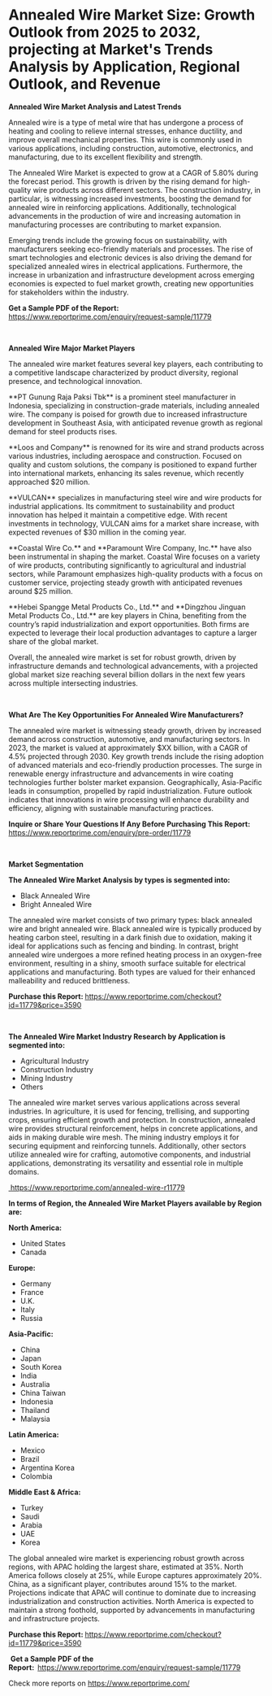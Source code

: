 <p><h1>Annealed Wire Market Size: Growth Outlook from 2025 to 2032, projecting at Market's Trends Analysis by Application, Regional Outlook, and Revenue</h1></p><p><strong>Annealed Wire Market Analysis and Latest Trends</strong></p>
<p><p>Annealed wire is a type of metal wire that has undergone a process of heating and cooling to relieve internal stresses, enhance ductility, and improve overall mechanical properties. This wire is commonly used in various applications, including construction, automotive, electronics, and manufacturing, due to its excellent flexibility and strength.</p><p>The Annealed Wire Market is expected to grow at a CAGR of 5.80% during the forecast period. This growth is driven by the rising demand for high-quality wire products across different sectors. The construction industry, in particular, is witnessing increased investments, boosting the demand for annealed wire in reinforcing applications. Additionally, technological advancements in the production of wire and increasing automation in manufacturing processes are contributing to market expansion.</p><p>Emerging trends include the growing focus on sustainability, with manufacturers seeking eco-friendly materials and processes. The rise of smart technologies and electronic devices is also driving the demand for specialized annealed wires in electrical applications. Furthermore, the increase in urbanization and infrastructure development across emerging economies is expected to fuel market growth, creating new opportunities for stakeholders within the industry.</p></p>
<p><strong>Get a Sample PDF of the Report:&nbsp;</strong> <a href="https://www.reportprime.com/enquiry/request-sample/11779?utm_campaign=3048&utm_medium=2&utm_source=Github&utm_content=ia&utm_term=17032025&utm_id=annealed-wire">https://www.reportprime.com/enquiry/request-sample/11779</a></p>
<p>&nbsp;</p>
<p><strong>Annealed Wire Major Market Players</strong></p>
<p><p>The annealed wire market features several key players, each contributing to a competitive landscape characterized by product diversity, regional presence, and technological innovation.</p><p>**PT Gunung Raja Paksi Tbk** is a prominent steel manufacturer in Indonesia, specializing in construction-grade materials, including annealed wire. The company is poised for growth due to increased infrastructure development in Southeast Asia, with anticipated revenue growth as regional demand for steel products rises.</p><p>**Loos and Company** is renowned for its wire and strand products across various industries, including aerospace and construction. Focused on quality and custom solutions, the company is positioned to expand further into international markets, enhancing its sales revenue, which recently approached $20 million.</p><p>**VULCAN** specializes in manufacturing steel wire and wire products for industrial applications. Its commitment to sustainability and product innovation has helped it maintain a competitive edge. With recent investments in technology, VULCAN aims for a market share increase, with expected revenues of $30 million in the coming year.</p><p>**Coastal Wire Co.** and **Paramount Wire Company, Inc.** have also been instrumental in shaping the market. Coastal Wire focuses on a variety of wire products, contributing significantly to agricultural and industrial sectors, while Paramount emphasizes high-quality products with a focus on customer service, projecting steady growth with anticipated revenues around $25 million.</p><p>**Hebei Spangge Metal Products Co., Ltd.** and **Dingzhou Jinguan Metal Products Co., Ltd.** are key players in China, benefiting from the country’s rapid industrialization and export opportunities. Both firms are expected to leverage their local production advantages to capture a larger share of the global market.</p><p>Overall, the annealed wire market is set for robust growth, driven by infrastructure demands and technological advancements, with a projected global market size reaching several billion dollars in the next few years across multiple intersecting industries.</p></p>
<p>&nbsp;</p>
<p><strong>What Are The Key Opportunities For Annealed Wire Manufacturers?</strong></p>
<p><p>The annealed wire market is witnessing steady growth, driven by increased demand across construction, automotive, and manufacturing sectors. In 2023, the market is valued at approximately $XX billion, with a CAGR of 4.5% projected through 2030. Key growth trends include the rising adoption of advanced materials and eco-friendly production processes. The surge in renewable energy infrastructure and advancements in wire coating technologies further bolster market expansion. Geographically, Asia-Pacific leads in consumption, propelled by rapid industrialization. Future outlook indicates that innovations in wire processing will enhance durability and efficiency, aligning with sustainable manufacturing practices.</p></p>
<p><strong>Inquire or Share Your Questions If Any Before Purchasing This Report:</strong> <a href="https://www.reportprime.com/enquiry/pre-order/11779?utm_campaign=3048&utm_medium=2&utm_source=Github&utm_content=ia&utm_term=17032025&utm_id=annealed-wire">https://www.reportprime.com/enquiry/pre-order/11779</a></p>
<p>&nbsp;</p>
<p><strong>Market Segmentation</strong></p>
<p><strong>The Annealed Wire Market Analysis by types is segmented into:</strong></p>
<p><ul><li>Black Annealed Wire</li><li>Bright Annealed Wire</li></ul></p>
<p><p>The annealed wire market consists of two primary types: black annealed wire and bright annealed wire. Black annealed wire is typically produced by heating carbon steel, resulting in a dark finish due to oxidation, making it ideal for applications such as fencing and binding. In contrast, bright annealed wire undergoes a more refined heating process in an oxygen-free environment, resulting in a shiny, smooth surface suitable for electrical applications and manufacturing. Both types are valued for their enhanced malleability and reduced brittleness.</p></p>
<p><strong>Purchase this Report:&nbsp;</strong><a href="https://www.reportprime.com/checkout?id=11779&price=3590&utm_campaign=3048&utm_medium=2&utm_source=Github&utm_content=ia&utm_term=17032025&utm_id=annealed-wire">https://www.reportprime.com/checkout?id=11779&price=3590</a></p>
<p>&nbsp;</p>
<p><strong>The Annealed Wire Market Industry Research by Application is segmented into:</strong></p>
<p><ul><li>Agricultural Industry</li><li>Construction Industry</li><li>Mining Industry</li><li>Others</li></ul></p>
<p><p>The annealed wire market serves various applications across several industries. In agriculture, it is used for fencing, trellising, and supporting crops, ensuring efficient growth and protection. In construction, annealed wire provides structural reinforcement, helps in concrete applications, and aids in making durable wire mesh. The mining industry employs it for securing equipment and reinforcing tunnels. Additionally, other sectors utilize annealed wire for crafting, automotive components, and industrial applications, demonstrating its versatility and essential role in multiple domains.</p></p>
<p><a href="https://www.reportprime.com/annealed-wire-r11779?utm_campaign=3048&utm_medium=2&utm_source=Github&utm_content=ia&utm_term=17032025&utm_id=annealed-wire">&nbsp;https://www.reportprime.com/annealed-wire-r11779</a></p>
<p><strong>In terms of Region, the Annealed Wire Market Players available by Region are:</strong></p>
<p>
    <p> <strong> North America: </strong>
        <ul>
            <li>United States</li>
            <li>Canada</li>
        </ul>
        </p> 
    <p> <strong> Europe: </strong>
        <ul>
            <li>Germany</li>
            <li>France</li>
            <li>U.K.</li>
            <li>Italy</li>
            <li>Russia</li>
        </ul>
        </p> 
    <p> <strong> Asia-Pacific: </strong>
        <ul>
            <li>China</li>
            <li>Japan</li>
            <li>South Korea</li>
            <li>India</li>
            <li>Australia</li>
            <li>China Taiwan</li>
            <li>Indonesia</li>
            <li>Thailand</li>
            <li>Malaysia</li>
        </ul>
        </p> 
    <p> <strong> Latin America: </strong>
        <ul>
            <li>Mexico</li>
            <li>Brazil</li>
            <li>Argentina Korea</li>
            <li>Colombia</li>
        </ul>
        </p> 
    <p> <strong> Middle East & Africa: </strong>
        <ul>
            <li>Turkey</li>
            <li>Saudi</li>
            <li>Arabia</li>
            <li>UAE</li>
            <li>Korea</li>
        </ul>
    </p>
    </p>
<p><p>The global annealed wire market is experiencing robust growth across regions, with APAC holding the largest share, estimated at 35%. North America follows closely at 25%, while Europe captures approximately 20%. China, as a significant player, contributes around 15% to the market. Projections indicate that APAC will continue to dominate due to increasing industrialization and construction activities. North America is expected to maintain a strong foothold, supported by advancements in manufacturing and infrastructure projects.</p></p>
<p><strong>Purchase this Report: </strong><a href="https://www.reportprime.com/checkout?id=11779&price=3590&utm_campaign=3048&utm_medium=2&utm_source=Github&utm_content=ia&utm_term=17032025&utm_id=annealed-wire">https://www.reportprime.com/checkout?id=11779&price=3590</a></p>
<p>&nbsp;<strong>Get a Sample PDF of the Report:&nbsp;&nbsp;</strong><a href="https://www.reportprime.com/enquiry/request-sample/11779?utm_campaign=3048&utm_medium=2&utm_source=Github&utm_content=ia&utm_term=17032025&utm_id=annealed-wire">https://www.reportprime.com/enquiry/request-sample/11779</a></p>
<p><strong></strong></p>
<p>Check more reports on <a href="https://www.reportprime.com/?utm_campaign=3048&utm_medium=2&utm_source=Github&utm_content=ia&utm_term=17032025&utm_id=annealed-wire">https://www.reportprime.com/</a></p>